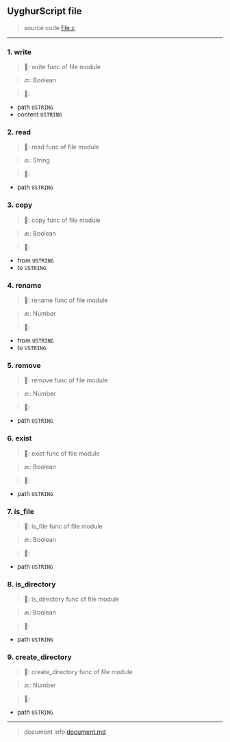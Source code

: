 
## UyghurScript file

> source code [file.c](../../uyghur/internals/file.c)
---

### 1. write

> 📝:  write func of file module

> 🔙: Boolean

> 🛒: 
* path  `USTRING`
* content  `USTRING`


### 2. read

> 📝:  read func of file module

> 🔙: String

> 🛒: 
* path  `USTRING`


### 3. copy

> 📝:  copy func of file module

> 🔙: Boolean

> 🛒: 
* from  `USTRING`
* to  `USTRING`


### 4. rename

> 📝:  rename func of file module

> 🔙: Number

> 🛒: 
* from  `USTRING`
* to  `USTRING`


### 5. remove

> 📝:  remove func of file module

> 🔙: Number

> 🛒: 
* path  `USTRING`


### 6. exist

> 📝:  exist func of file module

> 🔙: Boolean

> 🛒: 
* path  `USTRING`


### 7. is_file

> 📝:  is_file func of file module

> 🔙: Boolean

> 🛒: 
* path  `USTRING`


### 8. is_directory

> 📝:  is_directory func of file module

> 🔙: Boolean

> 🛒: 
* path  `USTRING`


### 9. create_directory

> 📝:  create_directory func of file module

> 🔙: Number

> 🛒: 
* path  `USTRING`


---
> document info [document.md](../README.md)
